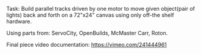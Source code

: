 Task: Build parallel tracks driven by one motor to move given object(pair of lights) back and forth on a 72"x24" canvas using only off-the shelf hardware.

Using parts from:
ServoCity,
OpenBuilds,
McMaster Carr,
Roton.

Final piece video documentation: https://vimeo.com/241444961
